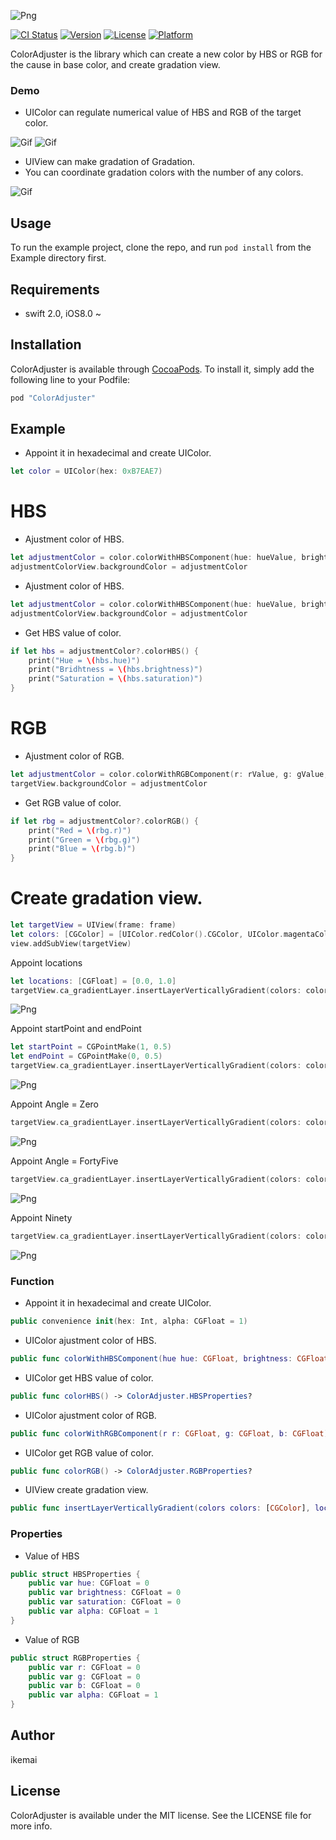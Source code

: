 ![Png](https://github.com/ikemai/assets/blob/master/ColorAdjuster/Logo.png?raw=true)

[![CI Status](http://img.shields.io/travis/ikemai/ColorAdjuster.svg?style=flat)](https://travis-ci.org/ikemai/ColorAdjuster)
[![Version](https://img.shields.io/cocoapods/v/ColorAdjuster.svg?style=flat)](http://cocoapods.org/pods/ColorAdjuster)
[![License](https://img.shields.io/cocoapods/l/ColorAdjuster.svg?style=flat)](http://cocoapods.org/pods/ColorAdjuster)
[![Platform](https://img.shields.io/cocoapods/p/ColorAdjuster.svg?style=flat)](http://cocoapods.org/pods/ColorAdjuster)

ColorAdjuster is the library which can create a new color by HBS or RGB for the cause in base color, and create gradation view.

### Demo

* UIColor can regulate numerical value of HBS and RGB of the target color.

![Gif](https://raw.githubusercontent.com/ikemai/assets/master/ColorAdjuster/colorHBSdemo.gif)
![Gif](https://raw.githubusercontent.com/ikemai/assets/master/ColorAdjuster/colorRGBdemo.gif)

* UIView can make gradation of Gradation.
* You can coordinate gradation colors with the number of any colors.

![Gif](https://raw.githubusercontent.com/ikemai/assets/master/ColorAdjuster/colorGradationdemo.gif)

## Usage

To run the example project, clone the repo, and run `pod install` from the Example directory first.

## Requirements
 
* swift 2.0, iOS8.0 ~

## Installation

ColorAdjuster is available through [CocoaPods](http://cocoapods.org). To install
it, simply add the following line to your Podfile:

```ruby
pod "ColorAdjuster"
```

## Example

* Appoint it in hexadecimal and create UIColor.

```swift
let color = UIColor(hex: 0xB7EAE7)
```

# HBS

* Ajustment color of HBS.

```swift
let adjustmentColor = color.colorWithHBSComponent(hue: hueValue, brightness: brightnessValue, saturation: saturationValue)
adjustmentColorView.backgroundColor = adjustmentColor
```

* Ajustment color of HBS.

```swift
let adjustmentColor = color.colorWithHBSComponent(hue: hueValue, brightness: brightnessValue, saturation: saturationValue)
adjustmentColorView.backgroundColor = adjustmentColor
```

* Get HBS value of color.

```swift
if let hbs = adjustmentColor?.colorHBS() {
    print("Hue = \(hbs.hue)")
    print("Bridhtness = \(hbs.brightness)")
    print("Saturation = \(hbs.saturation)")
}
```

# RGB

* Ajustment color of RGB.

```swift
let adjustmentColor = color.colorWithRGBComponent(r: rValue, g: gValue, b: bValue)
targetView.backgroundColor = adjustmentColor
```

* Get RGB value of color.

```swift
if let rbg = adjustmentColor?.colorRGB() {
    print("Red = \(rbg.r)")
    print("Green = \(rbg.g)")
    print("Blue = \(rbg.b)")
}
```

# Create gradation view.

```swift
let targetView = UIView(frame: frame)
let colors: [CGColor] = [UIColor.redColor().CGColor, UIColor.magentaColor().CGColor]
view.addSubView(targetView)
```

Appoint locations
```swift
let locations: [CGFloat] = [0.0, 1.0]
targetView.ca_gradientLayer.insertLayerVerticallyGradient(colors: colors, locations: locations)
```
![Png](https://github.com/ikemai/assets/blob/master/ColorAdjuster/Zero.png?raw=true)

Appoint startPoint and endPoint
```swift
let startPoint = CGPointMake(1, 0.5)
let endPoint = CGPointMake(0, 0.5)
targetView.ca_gradientLayer.insertLayerVerticallyGradient(colors: colors, startPoint: startPoint, endPoint: endPoint)
```
![Png](https://github.com/ikemai/assets/blob/master/ColorAdjuster/Ninety.png?raw=true)

Appoint Angle = Zero
```swift
targetView.ca_gradientLayer.insertLayerVerticallyGradient(colors: colors, angle: .Zero)
```
![Png](https://github.com/ikemai/assets/blob/master/ColorAdjuster/Zero.png?raw=true)

Appoint Angle = FortyFive
```swift
targetView.ca_gradientLayer.insertLayerVerticallyGradient(colors: colors, angle: .FortyFive)
```
![Png](https://github.com/ikemai/assets/blob/master/ColorAdjuster/FortyFive.png?raw=true)

Appoint Ninety
```swift
targetView.ca_gradientLayer.insertLayerVerticallyGradient(colors: colors, angle: .Ninety)
```
![Png](https://github.com/ikemai/assets/blob/master/ColorAdjuster/Ninety.png?raw=true)

### Function

* Appoint it in hexadecimal and create UIColor.

```swift
public convenience init(hex: Int, alpha: CGFloat = 1)
```

* UIColor ajustment color of HBS.

```swift
public func colorWithHBSComponent(hue hue: CGFloat, brightness: CGFloat, saturation: CGFloat) -> UIColor?
```

* UIColor get HBS value of color.

```swift
public func colorHBS() -> ColorAdjuster.HBSProperties?
```

* UIColor ajustment color of RGB.

```swift
public func colorWithRGBComponent(r r: CGFloat, g: CGFloat, b: CGFloat) -> UIColor?
```

* UIColor get RGB value of color.

```swift
public func colorRGB() -> ColorAdjuster.RGBProperties?
```

* UIView create gradation view.

```swift
public func insertLayerVerticallyGradient(colors colors: [CGColor], locations: [CGFloat]) 

```

### Properties

* Value of HBS

```swift
public struct HBSProperties {
    public var hue: CGFloat = 0
    public var brightness: CGFloat = 0
    public var saturation: CGFloat = 0
    public var alpha: CGFloat = 1
}
```

* Value of RGB

```swift
public struct RGBProperties {
    public var r: CGFloat = 0
    public var g: CGFloat = 0
    public var b: CGFloat = 0
    public var alpha: CGFloat = 1
}
```

## Author

ikemai

## License

ColorAdjuster is available under the MIT license. See the LICENSE file for more info.
